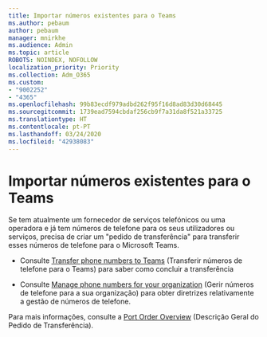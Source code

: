 ```yaml
---
title: Importar números existentes para o Teams
ms.author: pebaum
author: pebaum
manager: mnirkhe
ms.audience: Admin
ms.topic: article
ROBOTS: NOINDEX, NOFOLLOW
localization_priority: Priority
ms.collection: Adm_O365
ms.custom:
- "9002252"
- "4365"
ms.openlocfilehash: 99b83ecdf979adbd262f95f16d8ad83d30d68445
ms.sourcegitcommit: 1739ead7594cbdaf256cb9f7a31da8f521a33725
ms.translationtype: HT
ms.contentlocale: pt-PT
ms.lasthandoff: 03/24/2020
ms.locfileid: "42938083"
---
```

# <a name="port-existing-numbers-to-teams"></a>Importar números existentes para o Teams

Se tem atualmente um fornecedor de serviços telefónicos ou uma operadora e já tem números de telefone para os seus utilizadores ou serviços, precisa de criar um "pedido de transferência" para transferir esses números de telefone para o Microsoft Teams.

- Consulte [Transfer phone numbers to Teams](https://docs.microsoft.com/microsoftteams/phone-number-calling-plans/transfer-phone-numbers-to-teams) (Transferir números de telefone para o Teams) para saber como concluir a transferência 

- Consulte [Manage phone numbers for your organization](https://docs.microsoft.com/microsoftteams/manage-phone-numbers-for-your-organization/manage-phone-numbers-for-your-organization) (Gerir números de telefone para a sua organização) para obter diretrizes relativamente a gestão de números de telefone. 

Para mais informações, consulte a [Port Order Overview](https://docs.microsoft.com/MicrosoftTeams/phone-number-calling-plans/port-order-overview) (Descrição Geral do Pedido de Transferência). 
